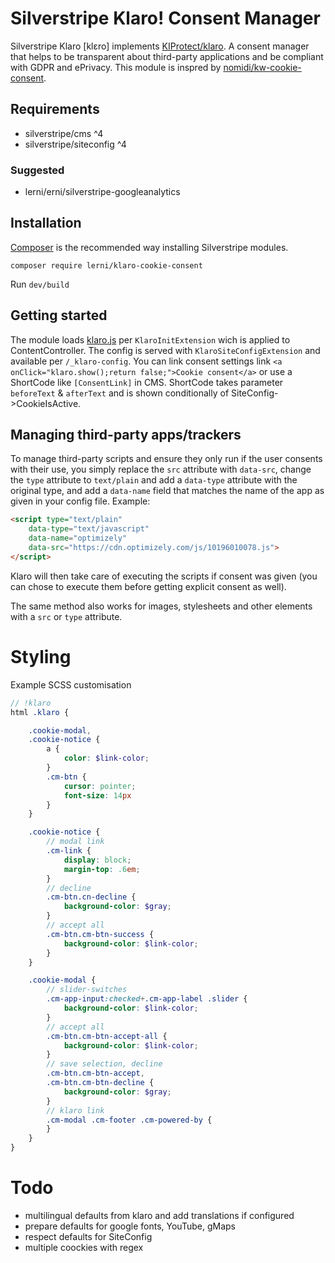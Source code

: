 # Silverstripe Klaro! Consent Manager
Silverstripe Klaro [klɛro] implements [KIProtect/klaro](https://github.com/KIProtect/klaro). A consent manager that helps to be transparent about third-party applications and be compliant with GDPR and ePrivacy. This module is inspred by [nomidi/kw-cookie-consent](https://github.com/nomidi/kw-cookie-consent).


## Requirements
- silverstripe/cms ^4
- silverstripe/siteconfig ^4
### Suggested
- lerni/erni/silverstripe-googleanalytics


## Installation
[Composer](https://getcomposer.org/) is the recommended way installing Silverstripe modules.

`composer require lerni/klaro-cookie-consent`

Run `dev/build`


## Getting started
The module loads [klaro.js](https://klaro.kiprotect.com/klaro.js) per `KlaroInitExtension` wich is applied to ContentController. The config is served with `KlaroSiteConfigExtension` and available per `/_klaro-config`. You can link consent settings link `<a onClick="klaro.show();return false;">Cookie consent</a>` or use a ShortCode like `[ConsentLink]` in CMS.  ShortCode takes parameter `beforeText` & `afterText` and is shown conditionally of SiteConfig->CookieIsActive.


## Managing third-party apps/trackers
To manage third-party scripts and ensure they only run if the user consents with their use, you simply replace the `src` attribute with `data-src`, change the `type` attribute to `text/plain` and add a `data-type` attribute with the original type, and add a `data-name` field that matches the name of the app as given in your config file. Example:
```html
<script type="text/plain"
    data-type="text/javascript"
    data-name="optimizely"
    data-src="https://cdn.optimizely.com/js/10196010078.js">
</script>
```
Klaro will then take care of executing the scripts if consent was given (you can chose to execute them before getting explicit consent as well).

The same method also works for images, stylesheets and other elements with a `src` or `type` attribute.

# Styling
Example SCSS customisation
```scss
// !klaro
html .klaro {

	.cookie-modal,
	.cookie-notice {
		a {
			color: $link-color;
		}
		.cm-btn {
			cursor: pointer;
			font-size: 14px
		}
	}

	.cookie-notice {
		// modal link
		.cm-link {
			display: block;
			margin-top: .6em;
		}
		// decline
		.cm-btn.cn-decline {
			background-color: $gray;
		}
		// accept all
		.cm-btn.cm-btn-success {
			background-color: $link-color;
		}
	}

	.cookie-modal {
		// slider-switches
		.cm-app-input:checked+.cm-app-label .slider {
			background-color: $link-color;
		}
		// accept all
		.cm-btn.cm-btn-accept-all {
			background-color: $link-color;
		}
		// save selection, decline
		.cm-btn.cm-btn-accept,
		.cm-btn.cm-btn-decline {
			background-color: $gray;
		}
		// klaro link
		.cm-modal .cm-footer .cm-powered-by {
		}
	}
}
```

# Todo
- multilingual defaults from klaro and add translations if configured
- prepare defaults for google fonts, YouTube, gMaps
- respect defaults for SiteConfig
- multiple coockies with regex
